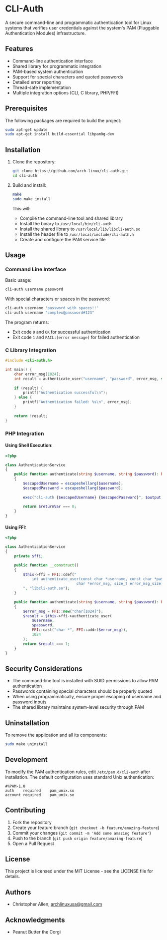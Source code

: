 
# CLI-Auth

A secure command-line and programmatic authentication tool for Linux systems that verifies user credentials against the system's PAM (Pluggable Authentication Modules) infrastructure.

## Features

- Command-line authentication interface
- Shared library for programmatic integration
- PAM-based system authentication
- Support for special characters and quoted passwords
- Detailed error reporting
- Thread-safe implementation
- Multiple integration options (CLI, C library, PHP/FFI)

## Prerequisites

The following packages are required to build the project:

```bash
sudo apt-get update
sudo apt-get install build-essential libpam0g-dev
```

## Installation

1. Clone the repository:

   ```bash
   git clone https://github.com/arch-linux/cli-auth.git
   cd cli-auth
   ```

2. Build and install:

   ```bash
   make
   sudo make install
   ```

   This will:
   - Compile the command-line tool and shared library
   - Install the binary to `/usr/local/bin/cli-auth`
   - Install the shared library to `/usr/local/lib/libcli-auth.so`
   - Install the header file to `/usr/local/include/cli-auth.h`
   - Create and configure the PAM service file

## Usage

### Command Line Interface

Basic usage:

```bash
cli-auth username password
```

With special characters or spaces in the password:

```bash
cli-auth username 'password with spaces!!'
cli-auth username "complex@password#123"
```

The program returns:
- Exit code `0` and `OK` for successful authentication
- Exit code `1` and `FAIL:[error message]` for failed authentication

### C Library Integration

```c
#include <cli-auth.h>

int main() {
    char error_msg[1024];
    int result = authenticate_user("username", "password", error_msg, sizeof(error_msg));
    
    if (result) {
        printf("Authentication successful\n");
    } else {
        printf("Authentication failed: %s\n", error_msg);
    }
    
    return !result;
}
```

### PHP Integration

#### Using Shell Execution:

```php
<?php

class AuthenticationService
{
    public function authenticate(string $username, string $password): bool
    {
        $escapedUsername = escapeshellarg($username);
        $escapedPassword = escapeshellarg($password);
        
        exec("cli-auth {$escapedUsername} {$escapedPassword}", $output, $returnVar);
        
        return $returnVar === 0;
    }
}
```
#### Using FFI:

```php
<?php

class AuthenticationService
{
    private $ffi;

    public function __construct()
    {
        $this->ffi = FFI::cdef("
            int authenticate_user(const char *username, const char *password, 
                                char *error_msg, size_t error_msg_size);
        ", "libcli-auth.so");
    }

    public function authenticate(string $username, string $password): bool
    {
        $error_msg = FFI::new("char[1024]");
        $result = $this->ffi->authenticate_user(
            $username,
            $password,
            FFI::cast("char *", FFI::addr($error_msg)),
            1024
        );
        return $result === 1;
    }
}
```

## Security Considerations

- The command-line tool is installed with SUID permissions to allow PAM authentication
- Passwords containing special characters should be properly quoted
- When using programmatically, ensure proper escaping of username and password inputs
- The shared library maintains system-level security through PAM

## Uninstallation

To remove the application and all its components:

```bash
sudo make uninstall
```

## Development

To modify the PAM authentication rules, edit `/etc/pam.d/cli-auth` after installation. The default configuration uses standard Unix authentication:

```plaintext
#%PAM-1.0
auth    required    pam_unix.so
account required    pam_unix.so
```

## Contributing

1. Fork the repository
2. Create your feature branch (`git checkout -b feature/amazing-feature`)
3. Commit your changes (`git commit -m 'Add some amazing feature'`)
4. Push to the branch (`git push origin feature/amazing-feature`)
5. Open a Pull Request

## License

This project is licensed under the MIT License - see the LICENSE file for details.

## Authors

- Christopher Allen, archlinuxusa@gmail.com

## Acknowledgments

- Peanut Butter the Corgi

